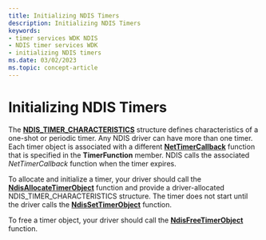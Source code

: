 ```yaml
---
title: Initializing NDIS Timers
description: Initializing NDIS Timers
keywords:
- timer services WDK NDIS
- NDIS timer services WDK
- initializing NDIS timers
ms.date: 03/02/2023
ms.topic: concept-article
---
```


# Initializing NDIS Timers





The [**NDIS\_TIMER\_CHARACTERISTICS**](/windows-hardware/drivers/ddi/ndis/ns-ndis-_ndis_timer_characteristics) structure defines characteristics of a one-shot or periodic timer. Any NDIS driver can have more than one timer. Each timer object is associated with a different [**NetTimerCallback**](/windows-hardware/drivers/ddi/ndis/nc-ndis-ndis_timer_function) function that is specified in the **TimerFunction** member. NDIS calls the associated *NetTimerCallback* function when the timer expires.

To allocate and initialize a timer, your driver should call the [**NdisAllocateTimerObject**](/windows-hardware/drivers/ddi/ndis/nf-ndis-ndisallocatetimerobject) function and provide a driver-allocated NDIS\_TIMER\_CHARACTERISTICS structure. The timer does not start until the driver calls the [**NdisSetTimerObject**](/windows-hardware/drivers/ddi/ndis/nf-ndis-ndissettimerobject) function.

To free a timer object, your driver should call the [**NdisFreeTimerObject**](/windows-hardware/drivers/ddi/ndis/nf-ndis-ndisfreetimerobject) function.

 

